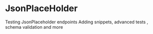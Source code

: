 # JsonPlaceHolder
Testing JsonPlaceholder endpoints
Adding snippets, advanced tests , schema validation and more
